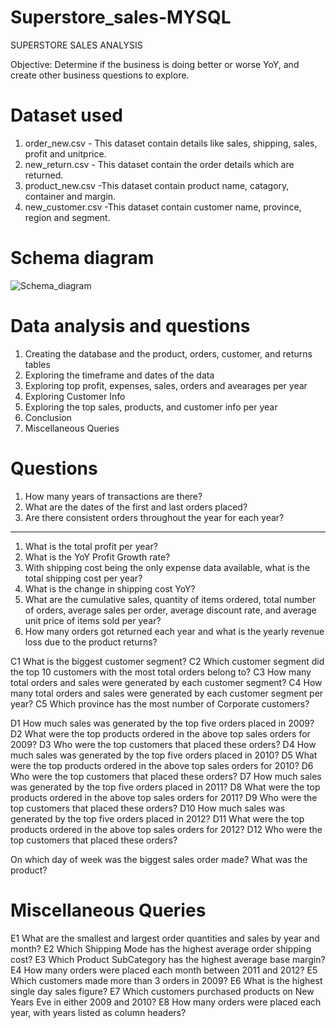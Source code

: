 # Superstore_sales-MYSQL

SUPERSTORE SALES ANALYSIS

Objective: Determine if the business is doing better or worse YoY, 
and create other business questions to explore.

# Dataset used
1. order_new.csv - This dataset contain details like sales, shipping, sales, profit and unitprice.
2. new_return.csv - This dataset contain the order details which are returned.
3. product_new.csv -This dataset contain product name, catagory, container and margin.
4. new_customer.csv -This dataset contain customer name, province, region and segment.

# Schema diagram
![Schema_diagram](https://github.com/Chetan0904/Superstore_sales-MYSQL/assets/137276849/cfd86777-fe1e-4e8f-916b-275989fdbac2)

# Data analysis and questions

1. Creating the database and the product, orders, customer, and returns tables
2. Exploring the timeframe and dates of the data
3. Exploring top profit, expenses, sales, orders and avearages per year
4. Exploring Customer Info 
5. Exploring the top sales, products, and customer info per year
6. Conclusion
7. Miscellaneous Queries

# Questions
1. How many years of transactions are there? 
2. What are the dates of the first and last orders placed? 
3. Are there consistent orders throughout the year for each year?
----------------------------------------------------

1. What is the total profit per year?
2. What is the YoY Profit Growth rate?
3. With shipping cost being the only expense data available, what is the total shipping cost per year?
4. What is the change in shipping cost YoY?
5. What are the cumulative sales, quantity of items ordered, total number of orders, 
   average sales per order, average discount rate, and average unit price of items sold per year?
6. How many orders got returned each year and what is the yearly revenue loss due to the product returns?

C1 What is the biggest customer segment? 
C2 Which customer segment did the top 10 customers with the most total orders belong to?
C3 How many total orders and sales were generated by each customer segment?
C4 How many total orders and sales were generated by each customer segment per year?
C5  Which province has the most number of Corporate customers?

D1 How much sales was generated by the top five orders placed in 2009?
D2 What were the top products ordered in the above top sales orders for 2009?
D3 Who were the top customers that placed these orders?
D4 How much sales was generated by the top five orders placed in 2010?
D5  What were the top products ordered in the above top sales orders for 2010?
D6 Who were the top customers that placed these orders?
D7 How much sales was generated by the top five orders placed in 2011?
D8  What were the top products ordered in the above top sales orders for 2011?
D9 Who were the top customers that placed these orders?
D10 How much sales was generated by the top five orders placed in 2012?
D11  What were the top products ordered in the above top sales orders for 2012?
D12 Who were the top customers that placed these orders?

On which day of week was the biggest sales order made? What was the product? 

# Miscellaneous Queries
E1 What are the smallest and largest order quantities and sales by year and month?
E2 Which Shipping Mode has the highest average order shipping cost? 
E3 Which Product SubCategory has the highest average base margin?
E4 How many orders were placed each month between 2011 and 2012?
E5  Which customers made more than 3 orders in 2009?
E6 What is the highest single day sales figure? 
E7  Which customers purchased products on New Years Eve in either 2009 and 2010?
E8 How many orders were placed each year, with years listed as column headers?
   

